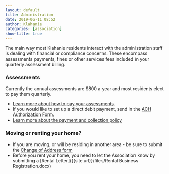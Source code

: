 ```yaml
---
layout: default
title: Administration
date: 2019-06-11 08:52
author: Klahanie
categories: [association]
show-title: true
---
```

The main way most Klahanie residents interact with the administration staff is dealing with financial or compliance concerns. These encompass assessments payments, fines or other services fees included in your quarterly assessment billing.

### Assessments
Currently the annual assessments are $800 a year and most residents elect to pay them quarterly. 
* [Learn more about how to pay your assessments]({{site.url}}/files/klahanie_association_ways_to_pay_your_association_assessments_2021.pdf). 
* If you would like to set up a direct debit payment, send in the [ACH Authorization Form]({{site.url}}/files/ach_authorization_form.pdf).
* [Learn more about the payment and collection policy]({{site.url}}/files/assessment_payment_and_collection_policy.pdf)

### Moving or renting your home? 

* If you are moving, or will be residing in another area - be sure to submit the [Change of Address form]({{site.url}}/files/klahanie-association_change-of-address_2018-ver.pdf)
* Before you rent your home, you need to let the Association know by submitting a [Rental Letter]({{site.url}}/files/Rental Business Registration.docx)

